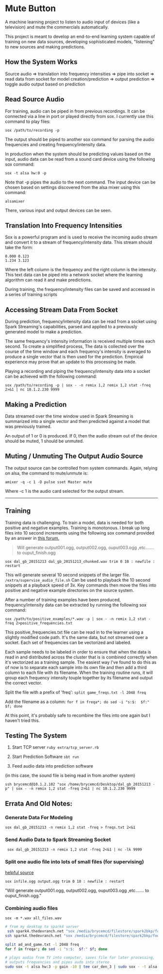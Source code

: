 # Mute Button

A machine learning project to listen to audio input of devices (like a television)
and mute the commercials automatically.

This project is meant to develop an end-to-end learning system capable of training
on new data sources, developing sophisticated models, "listening" to new
sources and making predictions.

## How the System Works

Source audio => translation into frequency intensities => pipe into socket =>
read data from socket for model creation/prediction => output prediction =>
toggle audio output based on prediction


## Read Source Audio

For training, audio can be piped in from previous recordings. It can be connected
via a line in port or played directly from sox. I currently use this command to
play files:

`sox /path/to/recording -p`

The output should be piped to another sox command for parsing the audio
frequencies and creating frequency/intensity data.

In production when the system should be predicting values based on the input,
audio data can be read from a sound card device using the following sox command:

`sox -t alsa hw:0 -p`

Note that -p pipes the audio to the next command. The input device can be chosen
based on settings discovered from the alsa mixer using this command:

`alsamixer`

There, various input and output devices can be seen.

## Translation Into Frequency Intensities

Sox is a powerful program and is used to receive the incoming audio stream and
convert it to a stream of frequency/intensity data. This stream should take the form:

```
0.000 0.123
1.234 3.123
```

Where the left column is the frequency and the right column is the intensity.
This text data can be piped into a network socket where the learning algorithm
can read it and make predictions.

During training, the frequency/intensity files can be saved and accessed in a
series of training scripts

## Accessing Stream Data From Socket

During prediction, frequency/intensity data can be read from a socket using
Spark Streaming's capabilities, parsed and applied to a previously generated
model to make a prediction.

The same frequency's intensity information is received multiple times each second. To
create a simplified process, The data is collected over the course of the time window
and each frequency's intensity is averaged to produce a single vector that is then
used for the prediction. Empirical experience may prove that an update to this
processing be made.

Playing a recording and piping the frequency/intensity data into a socket can be
achieved with the following command:

`sox /path/to/recording -p | sox - -n remix 1,2 remix 1,2 stat -freq 2>&1 | nc 10.1.2.230 9999`

## Making a Prediction

Data streamed over the time window used in Spark Streaming is summarized into a
single vector and then predicted against a model that was previously trained.

An output of 1 or 0 is produced. If 0, then the audio stream out of the device
should be muted, 1 should be unmuted.

## Muting / Unmuting The Output Audio Source

The output source can be controlled from system commands. Again, relying on
alsa, the command to mute/unmute is:

`amixer -q -c 1 -D pulse sset Master mute`

Where -c 1 is the audio card selected for the output stream.


---

## Training

Training data is challenging. To train a model, data is needed for both positive
and negative examples. Training is monotonous. I break up long files into 10
second increments using the following sox command provided by an answer in
[this forum.](http://sox.10957.n7.nabble.com/Split-a-big-file-I-m-recording-in-smaller-pieces-td4774.html)

> Will generate output001.ogg, output002.ogg, ouput003.ogg ,etc....... to ouput_finish.ogg

`sox dal_gb_20151213 dal_gb_20151213_chunked.wav trim 0 10 : newfile : restart`


This will generate several 10 second snippets of the larger file. `/extra/supervise_audio_file.sh`
Can be used to playback the 10 second snippets at a playback speed of 3x. Key
commands then move the files into positive and negative example directories
on the source system.

After a number of training examples have been produced, frequency/intensity
data can be extracted by running the following sox command:

`sox /path/to/positive_examples/*.wav -p | sox - -n remix 1,2 stat -freq 2>positive_frequencies.txt`

This positive_frequencies.txt file can be read in to the learner using a slightly
modified code path. It's the same data, but not streamed over a socket. Each
set of frequencies can be vectorized and labeled.

Each sample needs to be labeled in order to ensure that when the data is read
in and distributed across the cluster that is is combined correctly when it's
vectorized as a training sample. The easiest way I've found to do this as of now
is to separate each sample into its own file and then add a third column to each file
with its filename. When the training routine runs, it will group each frequency
intensity touple together by its filename and output the correct vector.

Split the file with a prefix of 'freq': `split game_freqs.txt -l 2048 freq`

Add the filename as a column: `for f in freqa*; do sed -i "s:$:  $f:" $f; done`

At this point, it's probably safe to recombine the files into one again but
I haven't tried this.

## Testing The System

1. Start TCP server `ruby extra/tcp_server.rb`

2. Start Prediction Software `sbt run`

3. Feed audio data into prediction software

(in this case, the sound file is being read in from another system)

`ssh brycemcd@10.1.2.102 "sox /home/brycemcd/Desktop/dal_gb_20151213 -p" | sox - -n remix 1,2 stat -freq 2>&1 | nc 10.1.2.230 9999`

## Errata And Old Notes:

### Generate Data For Modeling

`sox dal_gb_20151213 -n remix 1,2 stat -freq > freqs.txt 2<&1`

### Send Audio Data to Spark Streaming Socket

` sox dal_gb_20151213 -n remix 1,2 stat -freq 2<&1 | nc -lk 9999`

### Split one audio file into lots of small files (for supervising)

[helpful source](http://sox.10957.n7.nabble.com/Split-a-big-file-I-m-recording-in-smaller-pieces-td4774.html)

`sox infile.ogg output.ogg trim 0 10 : newfile : restart`

"Will generate output001.ogg, output002.ogg, ouput003.ogg ,etc....... to ouput_finish.ogg."

### Combining audio files

`sox -m *.wav all_files.wav`

```bash
# from my desktop to spark4 server
 ssh spark4.thedevranch.net "sox /media/brycemcd/filestore/spark2bkp/football/ari_phi_chunked069.wav -p" | play - -n stat -freq >/dev/null 2>&1 | nc localhost 9999
ssh spark4.thedevranch.net "sox /media/brycemcd/filestore/spark2bkp/football/game_and_ad.wav -p" | play - -n stat -freq >/dev/null 2>&1 | nc -k 10.1.2.230 9999
```

```bash
split ad_and_game.txt -l 2048 freq
for f in freqa*; do sed -i "s:$:  $f:" $f; done
```

```bash
# plays audio from TV into computer, saves file for later processing,
# outputs frequencies and pipes audo into stereo
sudo sox -t alsa hw:3 -p gain -10 | tee car_den_3 | sudo sox - -t alsa hw:2 stat -freq 2>&1 | nc 10.1.2.230 9999
```

